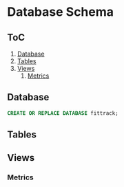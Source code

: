 # Database Schema <!-- omit in toc -->

## ToC <!-- omit in toc -->

1. [Database](#database)
2. [Tables](#tables)
3. [Views](#views)
	1. [Metrics](#metrics)

## Database

```sql
CREATE OR REPLACE DATABASE fittrack;
```

## Tables

## Views

### Metrics
